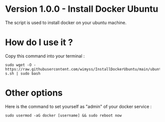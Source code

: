 # Version 1.0.0 - Install Docker Ubuntu

The script is used to install docker on your ubuntu machine.

# How do I use it ?

Copy this command into your terminal : 

```
sudo wget -O - https://raw.githubusercontent.com/wimyss/InstallDockerUbuntu/main/ubuntu-s.sh | sudo bash
```
# Other options

Here is the command to set yourself as "admin" of your docker service : 

```
sudo usermod -aG docker [username] && sudo reboot now
```
